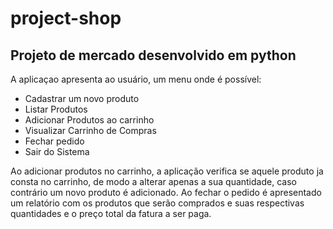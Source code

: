 # project-shop
## Projeto de  mercado desenvolvido em python

A aplicaçao apresenta ao usuário, um menu onde é possível:
* Cadastrar um novo produto
* Listar Produtos
* Adicionar Produtos ao carrinho
* Visualizar Carrinho de Compras
* Fechar pedido
* Sair do Sistema

Ao adicionar produtos no carrinho, a aplicação verifica se aquele produto ja consta no carrinho, de modo a alterar apenas a sua quantidade, caso contrário um novo produto é adicionado.
Ao fechar o pedido é apresentado um relatório com os produtos que serão comprados e suas respectivas quantidades e o preço total da fatura a ser paga.
